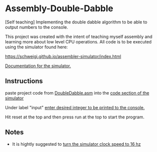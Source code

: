 # Assembly-Double-Dabble
[Self teaching] Implementing the double dabble algorithm to be able to output numbers to the console.

This project was created with the intent of teaching myself assembly and learning more about low level CPU operations. All code is to be executed using the simulator found here:

https://schweigi.github.io/assembler-simulator/index.html

[Documentation for the simulator.](https://schweigi.github.io/assembler-simulator/instruction-set.html)

## Instructions

paste project code from [DoubleDabble.asm](https://github.com/SleepingFox88/Assembly-Double-Dabble/blob/master/DoubleDabble.asm) into the [code section of the simulator](https://i.imgur.com/UZ5j3Rn.png)

Under label "input" [enter desired integer to be printed to the console.
](https://i.imgur.com/VTore8x.png)

Hit reset at the top and then press run at the top to start the program.

## Notes

- It is hightly suggested to [turn the simulator clock speed to 16 hz](https://i.imgur.com/BSKkctX.png)
